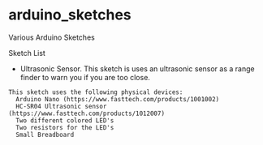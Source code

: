 arduino_sketches
================

Various Arduino Sketches

Sketch List

* Ultrasonic Sensor.  This sketch is uses an ultrasonic sensor as a range finder to warn you if you are too close.

```
This sketch uses the following physical devices:
  Arduino Nano (https://www.fasttech.com/products/1001002)
  HC-SR04 Ultrasonic sensor (https://www.fasttech.com/products/1012007)
  Two different colored LED's
  Two resistors for the LED's
  Small Breadboard
```
